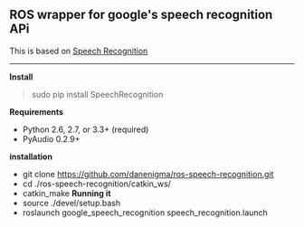 
**ROS wrapper for google's speech recognition APi**
---------------------------------------------------

 This is based on [Speech Recognition](https://github.com/Uberi/speech_recognition) 
 
----------

**Install**
 
> sudo pip install SpeechRecognition

**Requirements**
	

 - Python 2.6, 2.7, or 3.3+ (required)
 - PyAudio 0.2.9+
 
**installation**
 - git clone https://github.com/danenigma/ros-speech-recognition.git
 - cd ./ros-speech-recognition/catkin_ws/
 - catkin_make
**Running it**
 - source ./devel/setup.bash
 - roslaunch google_speech_recognition speech_recognition.launch
